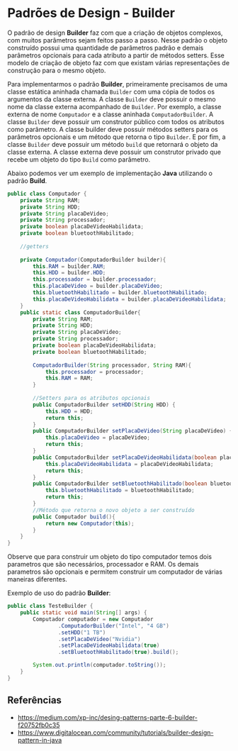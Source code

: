 # Padrões de Design - Builder

O padrão de design **Builder** faz com que a criação de objetos complexos, com muitos
parâmetros sejam feitos passo a passo. Nesse padrão o objeto construído possui uma
quantidade de parâmetros padrão e demais parâmetros opcionais para cada atributo
a partir de métodos setters. Esse modelo de criação de objeto faz com que existam
várias representações de construção para o mesmo objeto.

Para implementarmos o padrão **Builder**, primeiramente precisamos de uma classe estática aninhada
chamada ``Builder`` com uma cópia de todos os argumentos da classe externa. A classe ``Builder`` deve
possuir o mesmo nome da classe externa acompanhado de ``Builder``. Por exemplo, a classe externa
de nome ``Computador`` e a classe aninhada ``ComputadorBuilder``.
A classe ``Builder`` deve possuir um construtor público com todos os atributos como parâmetro.
A classe builder deve possuir métodos setters para os parâmetros opcionais e um método que
retorna o tipo ``Builder``. E por fim, a classe ``Builder`` deve possuir um método ``build`` que retornará
o objeto da classe externa. A classe externa deve possuir um construtor privado que recebe
um objeto do tipo ``Build`` como parâmetro.

Abaixo podemos ver um exemplo de implementação **Java** utilizando o padrão **Build**.
```java
public class Computador {
    private String RAM;
    private String HDD;
    private String placaDeVideo;
    private String processador;
    private boolean placaDeVideoHabilidata;
    private boolean bluetoothHabilitado;
   
    //getters
    
    private Computador(ComputadorBuilder builder){
        this.RAM = builder.RAM;
        this.HDD = builder.HDD;
        this.processador = builder.processador;
        this.placaDeVideo = builder.placaDeVideo;
        this.bluetoothHabilitado = builder.bluetoothHabilitado;
        this.placaDeVideoHabilidata = builder.placaDeVideoHabilidata;
    }
    public static class ComputadorBuilder{
        private String RAM;
        private String HDD;
        private String placaDeVideo;
        private String processador;
        private boolean placaDeVideoHabilidata;
        private boolean bluetoothHabilitado;
        
        ComputadorBuilder(String processador, String RAM){
            this.processador = processador;
            this.RAM = RAM;
        }
        
        //Setters para os atributos opcionais
        public ComputadorBuilder setHDD(String HDD) {
            this.HDD = HDD;
            return this;
        }
        public ComputadorBuilder setPlacaDeVideo(String placaDeVideo) {
            this.placaDeVideo = placaDeVideo;
            return this;
        }
        public ComputadorBuilder setPlacaDeVideoHabilidata(boolean placaDeVideoHabilidata) {
            this.placaDeVideoHabilidata = placaDeVideoHabilidata;
            return this;
        }
        public ComputadorBuilder setBluetoothHabilitado(boolean bluetoothHabilitado) {
            this.bluetoothHabilitado = bluetoothHabilitado;
            return this;
        }
        //Método que retorna o novo objeto a ser construído
        public Computador build(){
            return new Computador(this);
        }
    }
}
```

Observe que para construir um objeto do tipo computador temos dois parametros que são 
necessários, processador e RAM. Os demais parametros são opcionais e permitem construir um
computador de várias maneiras diferentes.

Exemplo de uso do padrão **Builder**:

```java
public class TesteBuilder {
    public static void main(String[] args) {
        Computador computador = new Computador
                .ComputadorBuilder("Intel", "4 GB")
                .setHDD("1 TB")
                .setPlacaDeVideo("Nvidia")
                .setPlacaDeVideoHabilidata(true)
                .setBluetoothHabilitado(true).build();

        System.out.println(computador.toString());
    }
}
```

## Referências
- https://medium.com/xp-inc/desing-patterns-parte-6-builder-f20752fb0c35
- https://www.digitalocean.com/community/tutorials/builder-design-pattern-in-java


